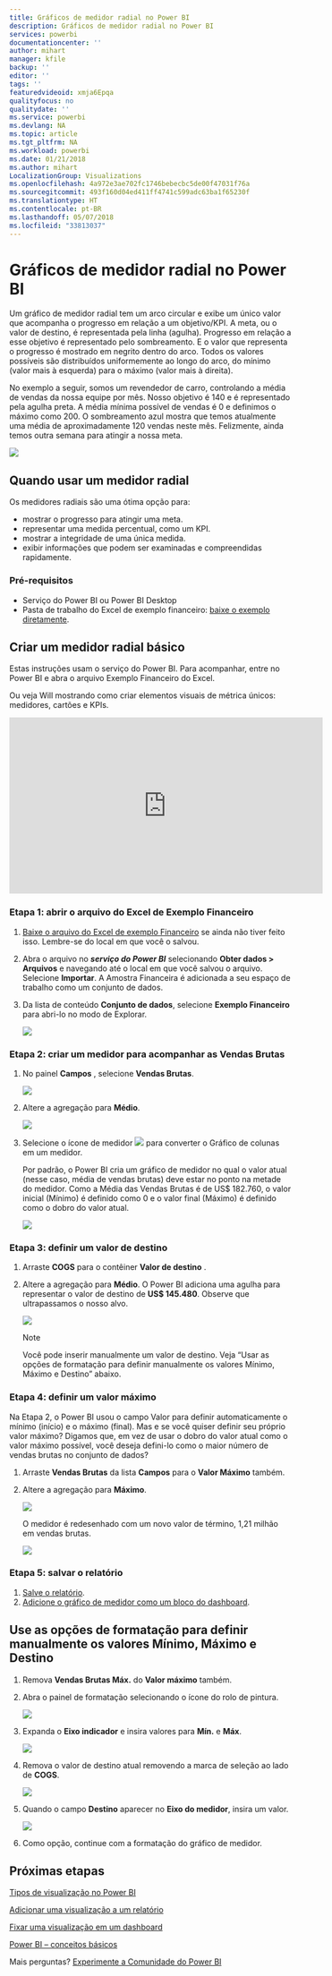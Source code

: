 ```yaml
---
title: Gráficos de medidor radial no Power BI
description: Gráficos de medidor radial no Power BI
services: powerbi
documentationcenter: ''
author: mihart
manager: kfile
backup: ''
editor: ''
tags: ''
featuredvideoid: xmja6Epqa
qualityfocus: no
qualitydate: ''
ms.service: powerbi
ms.devlang: NA
ms.topic: article
ms.tgt_pltfrm: NA
ms.workload: powerbi
ms.date: 01/21/2018
ms.author: mihart
LocalizationGroup: Visualizations
ms.openlocfilehash: 4a972e3ae702fc1746bebecbc5de00f47031f76a
ms.sourcegitcommit: 493f160d04ed411ff4741c599adc63ba1f65230f
ms.translationtype: HT
ms.contentlocale: pt-BR
ms.lasthandoff: 05/07/2018
ms.locfileid: "33813037"
---
```

# <a name="radial-gauge-charts-in-power-bi"></a>Gráficos de medidor radial no Power BI
Um gráfico de medidor radial tem um arco circular e exibe um único valor que acompanha o progresso em relação a um objetivo/KPI.  A meta, ou o valor de destino, é representada pela linha (agulha). Progresso em relação a esse objetivo é representado pelo sombreamento.  E o valor que representa o progresso é mostrado em negrito dentro do arco. Todos os valores possíveis são distribuídos uniformemente ao longo do arco, do mínimo (valor mais à esquerda) para o máximo (valor mais à direita).

No exemplo a seguir, somos um revendedor de carro, controlando a média de vendas da nossa equipe por mês. Nosso objetivo é 140 e é representado pela agulha preta.  A média mínima possível de vendas é 0 e definimos o máximo como 200.  O sombreamento azul mostra que temos atualmente uma média de aproximadamente 120 vendas neste mês. Felizmente, ainda temos outra semana para atingir a nossa meta.

![](media/power-bi-visualization-radial-gauge-charts/gauge_m.png)

## <a name="when-to-use-a-radial-gauge"></a>Quando usar um medidor radial
Os medidores radiais são uma ótima opção para:

* mostrar o progresso para atingir uma meta.
* representar uma medida percentual, como um KPI.
* mostrar a integridade de uma única medida.
* exibir informações que podem ser examinadas e compreendidas rapidamente.

### <a name="prerequisites"></a>Pré-requisitos
 - Serviço do Power BI ou Power BI Desktop
 - Pasta de trabalho do Excel de exemplo financeiro: [baixe o exemplo diretamente](http://go.microsoft.com/fwlink/?LinkID=521962).

## <a name="create-a-basic-radial-gauge"></a>Criar um medidor radial básico
Estas instruções usam o serviço do Power BI. Para acompanhar, entre no Power BI e abra o arquivo Exemplo Financeiro do Excel.  

Ou veja Will mostrando como criar elementos visuais de métrica únicos: medidores, cartões e KPIs.

<iframe width="560" height="315" src="https://www.youtube.com/embed/xmja6EpqaO0?list=PL1N57mwBHtN0JFoKSR0n-tBkUJHeMP2cP" frameborder="0" allowfullscreen></iframe>

### <a name="step-1-open-the-financial-sample-excel-file"></a>Etapa 1: abrir o arquivo do Excel de Exemplo Financeiro
1. [Baixe o arquivo do Excel de exemplo Financeiro](sample-financial-download.md) se ainda não tiver feito isso. Lembre-se do local em que você o salvou.

2. Abra o arquivo no ***serviço do Power BI*** selecionando **Obter dados \> Arquivos** e navegando até o local em que você salvou o arquivo. Selecione **Importar**. A Amostra Financeira é adicionada a seu espaço de trabalho como um conjunto de dados.

3. Da lista de conteúdo **Conjunto de dados**, selecione **Exemplo Financeiro** para abri-lo no modo de Explorar.

    ![](media/power-bi-visualization-radial-gauge-charts/power-bi-dataset.png)

### <a name="step-2-create-a-gauge-to-track-gross-sales"></a>Etapa 2: criar um medidor para acompanhar as Vendas Brutas
1. No painel **Campos** , selecione **Vendas Brutas**.
   
   ![](media/power-bi-visualization-radial-gauge-charts/grosssalesvalue_new.png)
2. Altere a agregação para **Médio**.
   
   ![](media/power-bi-visualization-radial-gauge-charts/changetoaverage_new.png)
3. Selecione o ícone de medidor ![](media/power-bi-visualization-radial-gauge-charts/gaugeicon_new.png) para converter o Gráfico de colunas em um medidor.
   
   Por padrão, o Power BI cria um gráfico de medidor no qual o valor atual (nesse caso, média de vendas brutas) deve estar no ponto na metade do medidor. Como a Média das Vendas Brutas é de US$ 182.760, o valor inicial (Mínimo) é definido como 0 e o valor final (Máximo) é definido como o dobro do valor atual.
   
   ![](media/power-bi-visualization-radial-gauge-charts/gauge_no_target.png)

### <a name="step-3-set-a-target-value"></a>Etapa 3: definir um valor de destino
1. Arraste **COGS** para o contêiner **Valor de destino** .
2. Altere a agregação para **Médio**.
   O Power BI adiciona uma agulha para representar o valor de destino de **US$ 145.480**. Observe que ultrapassamos o nosso alvo.
   
   ![](media/power-bi-visualization-radial-gauge-charts/gaugeinprogress_new.png)
   
   > [!NOTE]
   > Você pode inserir manualmente um valor de destino.  Veja “Usar as opções de formatação para definir manualmente os valores Mínimo, Máximo e Destino” abaixo.
   > 
   > 

### <a name="step-4-set-a-maximum-value"></a>Etapa 4: definir um valor máximo
Na Etapa 2, o Power BI usou o campo Valor para definir automaticamente o mínimo (início) e o máximo (final).  Mas e se você quiser definir seu próprio valor máximo?  Digamos que, em vez de usar o dobro do valor atual como o valor máximo possível, você deseja defini-lo como o maior número de vendas brutas no conjunto de dados? 

1. Arraste **Vendas Brutas** da lista **Campos** para o **Valor Máximo** também.
2. Altere a agregação para **Máximo**.
   
   ![](media/power-bi-visualization-radial-gauge-charts/setmaximum_new.png)
   
   O medidor é redesenhado com um novo valor de término, 1,21 milhão em vendas brutas.
   
   ![](media/power-bi-visualization-radial-gauge-charts/power-bi-final-gauge.png)

### <a name="step-5-save-your-report"></a>Etapa 5: salvar o relatório
1. [Salve o relatório](service-report-save.md).
2. [Adicione o gráfico de medidor como um bloco do dashboard](service-dashboard-tiles.md). 

## <a name="use-formatting-options-to-manually-set-minimum-maximum-and-target-values"></a>Use as opções de formatação para definir manualmente os valores Mínimo, Máximo e Destino
1. Remova **Vendas Brutas Máx.** do **Valor máximo** também.
2. Abra o painel de formatação selecionando o ícone do rolo de pintura.
   
   ![](media/power-bi-visualization-radial-gauge-charts/power-bi-roller.png)
3. Expanda o **Eixo indicador** e insira valores para **Mín.** e **Máx**.
   
    ![](media/power-bi-visualization-radial-gauge-charts/power-bi-gauge-axis.png)
4. Remova o valor de destino atual removendo a marca de seleção ao lado de **COGS**.
   
    ![](media/power-bi-visualization-radial-gauge-charts/pbi_remove_target.png)
5. Quando o campo **Destino** aparecer no **Eixo do medidor**, insira um valor.
   
    ![](media/power-bi-visualization-radial-gauge-charts/power-bi-gauge-target.png)
6. Como opção, continue com a formatação do gráfico de medidor.

## <a name="next-steps"></a>Próximas etapas
[Tipos de visualização no Power BI](power-bi-visualization-types-for-reports-and-q-and-a.md)

[Adicionar uma visualização a um relatório](power-bi-report-add-visualizations-i.md)

[Fixar uma visualização em um dashboard](service-dashboard-pin-tile-from-report.md)

[ Power BI – conceitos básicos](service-basic-concepts.md)

Mais perguntas? [Experimente a Comunidade do Power BI](http://community.powerbi.com/)

